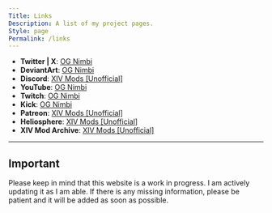 ```yaml
---
Title: Links
Description: A list of my project pages.
Style: page
Permalink: /links
---
```


- **Twitter | X**: [OG Nimbi][Twitter]
- **DeviantArt**: [OG Nimbi][DeviantArt]
- **Discord**: [XIV Mods [Unofficial]][Discord]
- **YouTube**: [OG Nimbi][YouTube]
- **Twitch**: [OG Nimbi][Twitch]
- **Kick**: [OG Nimbi][Kick]
- **Patreon**: [XIV Mods [Unofficial]][Patreon]
- **Heliosphere**: [XIV Mods [Unofficial]][Heliosphere]
- **XIV Mod Archive**: [XIV Mods [Unofficial]][XIVModArchive]

---

## Important
Please keep in mind that this website is a work in progress. I am actively updating it as I am able. If there is any missing information, please be patient and it will be added as soon as possible.

[Twitter]: https://x.com/og_nimbi
[DeviantArt]: https://www.deviantart.com/og-nimbi
[Discord]: https://discord.gg/Kpt8GeNqgS
[YouTube]: https://www.youtube.com/@og_nimbi
[Twitch]: https://twitch.tv/og-nimbi
[Kick]: https://kick.com/og-nimbi
[Heliosphere]: https://heliosphere.app/user/yecka11pxs44h2s93ech3y250c
[XIVModArchive]: https://www.xivmodarchive.com/user/63744
[Patreon]: https://www.patreon.com/c/XIV_Mods_Unofficial
